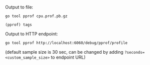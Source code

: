 Output to file:
```
go tool pprof cpu.prof.pb.gz
```
```
(pprof) tags
```

Output to HTTP endpoint:
```
go tool pprof http://localhost:6060/debug/pprof/profile
```
(default sample size is 30 sec, can be changed by adding `?seconds=<custom_sample_size>` to endpoint URL)